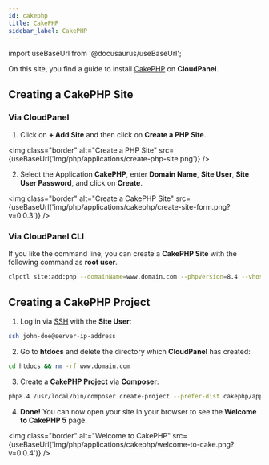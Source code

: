 ```yaml
---
id: cakephp
title: CakePHP
sidebar_label: CakePHP
---
```


import useBaseUrl from '@docusaurus/useBaseUrl';

On this site, you find a guide to install [CakePHP](https://cakephp.org/) on **CloudPanel**.

## Creating a CakePHP Site

### Via CloudPanel

1. Click on **+ Add Site** and then click on **Create a PHP Site**.

<img class="border" alt="Create a PHP Site" src={useBaseUrl('img/php/applications/create-php-site.png')} />

2. Select the Application **CakePHP**, enter **Domain Name**, **Site User**, **Site User Password**, and click on **Create**.

<img class="border" alt="Create a CakePHP Site" src={useBaseUrl('img/php/applications/cakephp/create-site-form.png?v=0.0.3')} />

### Via CloudPanel CLI

If you like the command line, you can create a **CakePHP Site** with the following command as **root user**.

```bash
clpctl site:add:php --domainName=www.domain.com --phpVersion=8.4 --vhostTemplate='CakePHP 5' --siteUser='john-doe' --siteUserPassword='!secretPassword!'
```

## Creating a CakePHP Project

1. Log in via [SSH](../../../frontend-area/ssh-ftp/#ssh-login) with the **Site User**:

```bash
ssh john-doe@server-ip-address
```

2. Go to **htdocs** and delete the directory which **CloudPanel** has created:

```bash
cd htdocs && rm -rf www.domain.com
```

3. Create a **CakePHP Project** via **Composer**:

```bash
php8.4 /usr/local/bin/composer create-project --prefer-dist cakephp/app:~5.0 www.domain.com
```

4. **Done!** You can now open your site in your browser to see the **Welcome to CakePHP 5** page.

<img class="border" alt="Welcome to CakePHP" src={useBaseUrl('img/php/applications/cakephp/welcome-to-cake.png?v=0.0.4')} />
